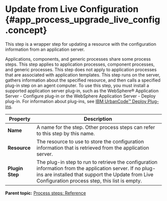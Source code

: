# Update from Live Configuration {#app_process_upgrade_live_config .concept}

This step is a wrapper step for updating a resource with the configuration information from an application server.

Applications, components, and generic processes share some process steps. This step applies to application processes, component processes, and generic processes. This step does not apply to application processes that are associated with application templates. This step runs on the server, gathers information about the specified resource, and then calls a specified plug-in step on an agent computer. To use this step, you must install a supported application server plug-in, such as the WebSphere® Application Server - Configure plug-in or the WebSphere Application Server - Deploy plug-in. For information about plug-ins, see [IBM UrbanCode™ Deploy Plug-ins](https://developer.ibm.com/urbancode/plugins/ibm-urbancode-deploy).

|Property|Description|
|--------|-----------|
|**Name**|A name for the step. Other process steps can refer to this step by this name.|
|**Resource**|The resource to use to store the configuration information that is retrieved from the application server.|
|**Plugin Step**|The plug-in step to run to retrieve the configuration information from the application server. If no plug-ins are installed that support the Update from Live Configuration process step, this list is empty.|

**Parent topic:** [Process steps: Reference](../topics/app_processSteps.md)

